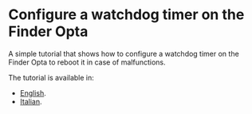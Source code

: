 # Configure a watchdog timer on the Finder Opta

A simple tutorial that shows how to configure a watchdog timer on the Finder
Opta to reboot it in case of malfunctions.

The tutorial is available in:

* [English](./content.md).
* [Italian](./content-it.md).
